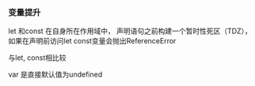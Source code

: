 ### 变量提升

let 和const  在自身所在作用域中， 声明语句之前构建一个暂时性死区（TDZ），如果在声明前访问let const变量会抛出ReferenceError



与let, const相比较

var 是直接默认值为undefined